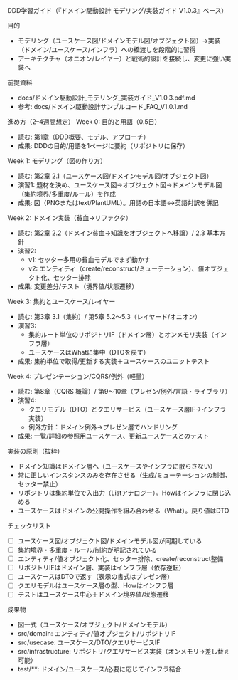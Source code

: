 DDD学習ガイド（『ドメイン駆動設計 モデリング/実装ガイド V1.0.3』ベース）

目的
- モデリング（ユースケース図/ドメインモデル図/オブジェクト図）→実装（ドメイン/ユースケース/インフラ）への橋渡しを段階的に習得
- アーキテクチャ（オニオン/レイヤー）と戦術的設計を接続し、変更に強い実装へ

前提資料
- docs/ドメイン駆動設計_モデリング_実装ガイド_V1.0.3.pdf.md
- 参考: docs/ドメイン駆動設計サンプルコード_FAQ_V1.0.1.md

進め方（2–4週間想定）
Week 0: 目的と用語（0.5日）
- 読む: 第1章（DDD概要、モデル、アプローチ）
- 成果: DDDの目的/用語を1ページに要約（リポジトリに保存）

Week 1: モデリング（図の作り方）
- 読む: 第2章 2.1（ユースケース図/ドメインモデル図/オブジェクト図）
- 演習1: 題材を決め、ユースケース図→オブジェクト図→ドメインモデル図（集約境界/多重度/ルール）を作成
- 成果: 図（PNGまたはtext/PlantUML）。用語の日本語↔英語対訳を併記

Week 2: ドメイン実装（貧血→リファクタ）
- 読む: 第2章 2.2（ドメイン貧血→知識をオブジェクトへ移譲）/ 2.3 基本方針
- 演習2: 
  - v1: セッター多用の貧血モデルでまず動かす
  - v2: エンティティ（create/reconstruct/ミューテーション）、値オブジェクト化、セッター排除
- 成果: 変更差分/テスト（境界値/状態遷移）

Week 3: 集約とユースケース/レイヤー
- 読む: 第3章 3.1（集約）/ 第5章 5.2〜5.3（レイヤード/オニオン）
- 演習3:
  - 集約ルート単位のリポジトリIF（ドメイン層）とオンメモリ実装（インフラ層）
  - ユースケースはWhatに集中（DTOを戻す）
- 成果: 集約単位で取得/更新する実装＋ユースケースのユニットテスト

Week 4: プレゼンテーション/CQRS/例外（軽量）
- 読む: 第8章（CQRS 概論）/ 第9〜10章（プレゼン/例外/言語・ライブラリ）
- 演習4:
  - クエリモデル（DTO）とクエリサービス（ユースケース層IF→インフラ実装）
  - 例外方針：ドメイン例外→プレゼン層でハンドリング
- 成果: 一覧/詳細の参照用ユースケース、更新ユースケースとのテスト

実装の原則（抜粋）
- ドメイン知識はドメイン層へ（ユースケースやインフラに散らさない）
- 常に正しいインスタンスのみを存在させる（生成/ミューテーションの制御、セッター禁止）
- リポジトリは集約単位で入出力（Listアナロジー）。Howはインフラに閉じ込める
- ユースケースはドメインの公開操作を組み合わせる（What）。戻り値はDTO

チェックリスト
- [ ] ユースケース図/オブジェクト図/ドメインモデル図が同期している
- [ ] 集約境界・多重度・ルール/制約が明記されている
- [ ] エンティティ/値オブジェクト化、セッター排除、create/reconstruct整備
- [ ] リポジトリIFはドメイン層、実装はインフラ層（依存逆転）
- [ ] ユースケースはDTOで返す（表示の書式はプレゼン層）
- [ ] クエリモデルはユースケース層の型、Howはインフラ層
- [ ] テストはユースケース中心＋ドメイン境界値/状態遷移

成果物
- 図一式（ユースケース/オブジェクト/ドメインモデル）
- src/domain: エンティティ/値オブジェクト/リポジトリIF
- src/usecase: ユースケース/DTO/クエリサービスIF
- src/infrastructure: リポジトリ/クエリサービス実装（オンメモリ→差し替え可能）
- test/**: ドメイン/ユースケース/必要に応じてインフラ結合
